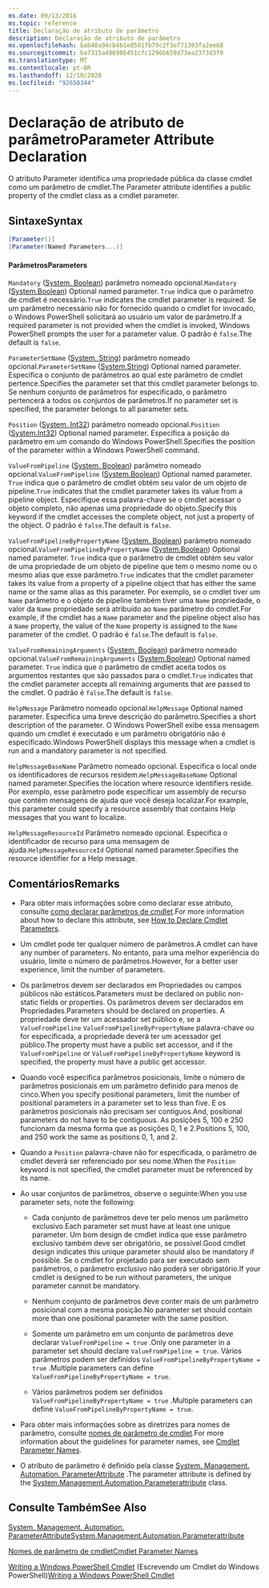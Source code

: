 ```yaml
---
ms.date: 09/13/2016
ms.topic: reference
title: Declaração de atributo de parâmetro
description: Declaração de atributo de parâmetro
ms.openlocfilehash: bab48a94cb4b1e8501fb79c2f3ef71393fa2ee68
ms.sourcegitcommit: ba7315a496986451cfc1296b659d73ea2373d3f0
ms.translationtype: MT
ms.contentlocale: pt-BR
ms.lasthandoff: 12/10/2020
ms.locfileid: "92650344"
---
```

# <a name="parameter-attribute-declaration"></a><span data-ttu-id="e4ee9-103">Declaração de atributo de parâmetro</span><span class="sxs-lookup"><span data-stu-id="e4ee9-103">Parameter Attribute Declaration</span></span>

<span data-ttu-id="e4ee9-104">O atributo Parameter identifica uma propriedade pública da classe cmdlet como um parâmetro de cmdlet.</span><span class="sxs-lookup"><span data-stu-id="e4ee9-104">The Parameter attribute identifies a public property of the cmdlet class as a cmdlet parameter.</span></span>

## <a name="syntax"></a><span data-ttu-id="e4ee9-105">Sintaxe</span><span class="sxs-lookup"><span data-stu-id="e4ee9-105">Syntax</span></span>

```csharp
[Parameter()]
[Parameter(Named Parameters...)]
```

#### <a name="parameters"></a><span data-ttu-id="e4ee9-106">Parâmetros</span><span class="sxs-lookup"><span data-stu-id="e4ee9-106">Parameters</span></span>

<span data-ttu-id="e4ee9-107">`Mandatory` ([System. Boolean](/dotnet/api/System.Boolean)) parâmetro nomeado opcional.</span><span class="sxs-lookup"><span data-stu-id="e4ee9-107">`Mandatory` ([System.Boolean](/dotnet/api/System.Boolean)) Optional named parameter.</span></span> <span data-ttu-id="e4ee9-108">`True` indica que o parâmetro de cmdlet é necessário.</span><span class="sxs-lookup"><span data-stu-id="e4ee9-108">`True` indicates the cmdlet parameter is required.</span></span> <span data-ttu-id="e4ee9-109">Se um parâmetro necessário não for fornecido quando o cmdlet for invocado, o Windows PowerShell solicitará ao usuário um valor de parâmetro.</span><span class="sxs-lookup"><span data-stu-id="e4ee9-109">If a required parameter is not provided when the cmdlet is invoked, Windows PowerShell prompts the user for a parameter value.</span></span> <span data-ttu-id="e4ee9-110">O padrão é `false`.</span><span class="sxs-lookup"><span data-stu-id="e4ee9-110">The default is `false`.</span></span>

<span data-ttu-id="e4ee9-111">`ParameterSetName` ([System. String](/dotnet/api/System.String)) parâmetro nomeado opcional.</span><span class="sxs-lookup"><span data-stu-id="e4ee9-111">`ParameterSetName` ([System.String](/dotnet/api/System.String)) Optional named parameter.</span></span> <span data-ttu-id="e4ee9-112">Especifica o conjunto de parâmetros ao qual este parâmetro de cmdlet pertence.</span><span class="sxs-lookup"><span data-stu-id="e4ee9-112">Specifies the parameter set that this cmdlet parameter belongs to.</span></span> <span data-ttu-id="e4ee9-113">Se nenhum conjunto de parâmetros for especificado, o parâmetro pertencerá a todos os conjuntos de parâmetros.</span><span class="sxs-lookup"><span data-stu-id="e4ee9-113">If no parameter set is specified, the parameter belongs to all parameter sets.</span></span>

<span data-ttu-id="e4ee9-114">`Position` ([System. Int32](/dotnet/api/System.Int32)) parâmetro nomeado opcional.</span><span class="sxs-lookup"><span data-stu-id="e4ee9-114">`Position` ([System.Int32](/dotnet/api/System.Int32)) Optional named parameter.</span></span> <span data-ttu-id="e4ee9-115">Especifica a posição do parâmetro em um comando do Windows PowerShell.</span><span class="sxs-lookup"><span data-stu-id="e4ee9-115">Specifies the position of the parameter within a Windows PowerShell command.</span></span>

<span data-ttu-id="e4ee9-116">`ValueFromPipeline` ([System. Boolean](/dotnet/api/System.Boolean)) parâmetro nomeado opcional.</span><span class="sxs-lookup"><span data-stu-id="e4ee9-116">`ValueFromPipeline` ([System.Boolean](/dotnet/api/System.Boolean)) Optional named parameter.</span></span> <span data-ttu-id="e4ee9-117">`True` indica que o parâmetro de cmdlet obtém seu valor de um objeto de pipeline.</span><span class="sxs-lookup"><span data-stu-id="e4ee9-117">`True` indicates that the cmdlet parameter takes its value from a pipeline object.</span></span> <span data-ttu-id="e4ee9-118">Especifique essa palavra-chave se o cmdlet acessar o objeto completo, não apenas uma propriedade do objeto.</span><span class="sxs-lookup"><span data-stu-id="e4ee9-118">Specify this keyword if the cmdlet accesses the complete object, not just a property of the object.</span></span> <span data-ttu-id="e4ee9-119">O padrão é `false`.</span><span class="sxs-lookup"><span data-stu-id="e4ee9-119">The default is `false`.</span></span>

<span data-ttu-id="e4ee9-120">`ValueFromPipelineByPropertyName` ([System. Boolean](/dotnet/api/System.Boolean)) parâmetro nomeado opcional.</span><span class="sxs-lookup"><span data-stu-id="e4ee9-120">`ValueFromPipelineByPropertyName` ([System.Boolean](/dotnet/api/System.Boolean)) Optional named parameter.</span></span> <span data-ttu-id="e4ee9-121">`True` indica que o parâmetro de cmdlet obtém seu valor de uma propriedade de um objeto de pipeline que tem o mesmo nome ou o mesmo alias que esse parâmetro.</span><span class="sxs-lookup"><span data-stu-id="e4ee9-121">`True` indicates that the cmdlet parameter takes its value from a property of a pipeline object that has either the same name or the same alias as this parameter.</span></span> <span data-ttu-id="e4ee9-122">Por exemplo, se o cmdlet tiver um `Name` parâmetro e o objeto de pipeline também tiver uma `Name` propriedade, o valor da `Name` propriedade será atribuído ao `Name` parâmetro do cmdlet.</span><span class="sxs-lookup"><span data-stu-id="e4ee9-122">For example, if the cmdlet has a `Name` parameter and the pipeline object also has a `Name` property, the value of the `Name` property is assigned to the `Name` parameter of the cmdlet.</span></span> <span data-ttu-id="e4ee9-123">O padrão é `false`.</span><span class="sxs-lookup"><span data-stu-id="e4ee9-123">The default is `false`.</span></span>

<span data-ttu-id="e4ee9-124">`ValueFromRemainingArguments` ([System. Boolean](/dotnet/api/System.Boolean)) parâmetro nomeado opcional.</span><span class="sxs-lookup"><span data-stu-id="e4ee9-124">`ValueFromRemainingArguments` ([System.Boolean](/dotnet/api/System.Boolean)) Optional named parameter.</span></span> <span data-ttu-id="e4ee9-125">`True` indica que o parâmetro de cmdlet aceita todos os argumentos restantes que são passados para o cmdlet.</span><span class="sxs-lookup"><span data-stu-id="e4ee9-125">`True` indicates that the cmdlet parameter accepts all remaining arguments that are passed to the cmdlet.</span></span> <span data-ttu-id="e4ee9-126">O padrão é `false`.</span><span class="sxs-lookup"><span data-stu-id="e4ee9-126">The default is `false`.</span></span>

<span data-ttu-id="e4ee9-127">`HelpMessage` Parâmetro nomeado opcional.</span><span class="sxs-lookup"><span data-stu-id="e4ee9-127">`HelpMessage` Optional named parameter.</span></span> <span data-ttu-id="e4ee9-128">Especifica uma breve descrição do parâmetro.</span><span class="sxs-lookup"><span data-stu-id="e4ee9-128">Specifies a short description of the parameter.</span></span> <span data-ttu-id="e4ee9-129">O Windows PowerShell exibe essa mensagem quando um cmdlet é executado e um parâmetro obrigatório não é especificado.</span><span class="sxs-lookup"><span data-stu-id="e4ee9-129">Windows PowerShell displays this message when a cmdlet is run and a mandatory parameter is not specified.</span></span>

<span data-ttu-id="e4ee9-130">`HelpMessageBaseName` Parâmetro nomeado opcional. Especifica o local onde os identificadores de recursos residem.</span><span class="sxs-lookup"><span data-stu-id="e4ee9-130">`HelpMessageBaseName` Optional named parameter.Specifies the location where resource identifiers reside.</span></span> <span data-ttu-id="e4ee9-131">Por exemplo, esse parâmetro pode especificar um assembly de recurso que contém mensagens de ajuda que você deseja localizar.</span><span class="sxs-lookup"><span data-stu-id="e4ee9-131">For example, this parameter could specify a resource assembly that contains Help messages that you want to localize.</span></span>

<span data-ttu-id="e4ee9-132">`HelpMessageResourceId` Parâmetro nomeado opcional. Especifica o identificador de recurso para uma mensagem de ajuda.</span><span class="sxs-lookup"><span data-stu-id="e4ee9-132">`HelpMessageResourceId` Optional named parameter.Specifies the resource identifier for a Help message.</span></span>

## <a name="remarks"></a><span data-ttu-id="e4ee9-133">Comentários</span><span class="sxs-lookup"><span data-stu-id="e4ee9-133">Remarks</span></span>

- <span data-ttu-id="e4ee9-134">Para obter mais informações sobre como declarar esse atributo, consulte [como declarar parâmetros de cmdlet](./how-to-declare-cmdlet-parameters.md).</span><span class="sxs-lookup"><span data-stu-id="e4ee9-134">For more information about how to declare this attribute, see [How to Declare Cmdlet Parameters](./how-to-declare-cmdlet-parameters.md).</span></span>

- <span data-ttu-id="e4ee9-135">Um cmdlet pode ter qualquer número de parâmetros.</span><span class="sxs-lookup"><span data-stu-id="e4ee9-135">A cmdlet can have any number of parameters.</span></span> <span data-ttu-id="e4ee9-136">No entanto, para uma melhor experiência do usuário, limite o número de parâmetros.</span><span class="sxs-lookup"><span data-stu-id="e4ee9-136">However, for a better user experience, limit the number of parameters.</span></span>

- <span data-ttu-id="e4ee9-137">Os parâmetros devem ser declarados em Propriedades ou campos públicos não estáticos.</span><span class="sxs-lookup"><span data-stu-id="e4ee9-137">Parameters must be declared on public non-static fields or properties.</span></span> <span data-ttu-id="e4ee9-138">Os parâmetros devem ser declarados em Propriedades.</span><span class="sxs-lookup"><span data-stu-id="e4ee9-138">Parameters should be declared on properties.</span></span> <span data-ttu-id="e4ee9-139">A propriedade deve ter um acessador set público e, se a `ValueFromPipeline` `ValueFromPipelineByPropertyName` palavra-chave ou for especificada, a propriedade deverá ter um acessador get público.</span><span class="sxs-lookup"><span data-stu-id="e4ee9-139">The property must have a public set accessor, and if the `ValueFromPipeline` or `ValueFromPipelineByPropertyName` keyword is specified, the property must have a public get accessor.</span></span>

- <span data-ttu-id="e4ee9-140">Quando você especifica parâmetros posicionais, limite o número de parâmetros posicionais em um parâmetro definido para menos de cinco.</span><span class="sxs-lookup"><span data-stu-id="e4ee9-140">When you specify positional parameters,  limit the number of positional parameters in a parameter set to less than five.</span></span> <span data-ttu-id="e4ee9-141">E os parâmetros posicionais não precisam ser contíguos.</span><span class="sxs-lookup"><span data-stu-id="e4ee9-141">And, positional parameters do not have to be contiguous.</span></span> <span data-ttu-id="e4ee9-142">As posições 5, 100 e 250 funcionam da mesma forma que as posições 0, 1 e 2.</span><span class="sxs-lookup"><span data-stu-id="e4ee9-142">Positions 5, 100, and 250 work the same as positions 0, 1, and 2.</span></span>

- <span data-ttu-id="e4ee9-143">Quando a `Position` palavra-chave não for especificada, o parâmetro de cmdlet deverá ser referenciado por seu nome.</span><span class="sxs-lookup"><span data-stu-id="e4ee9-143">When the `Position` keyword is not specified, the cmdlet parameter must be referenced by its name.</span></span>

- <span data-ttu-id="e4ee9-144">Ao usar conjuntos de parâmetros, observe o seguinte:</span><span class="sxs-lookup"><span data-stu-id="e4ee9-144">When you use parameter sets, note the following:</span></span>

  - <span data-ttu-id="e4ee9-145">Cada conjunto de parâmetros deve ter pelo menos um parâmetro exclusivo.</span><span class="sxs-lookup"><span data-stu-id="e4ee9-145">Each parameter set must have at least one unique parameter.</span></span> <span data-ttu-id="e4ee9-146">Um bom design de cmdlet indica que esse parâmetro exclusivo também deve ser obrigatório, se possível.</span><span class="sxs-lookup"><span data-stu-id="e4ee9-146">Good cmdlet design indicates this unique parameter should also be mandatory if possible.</span></span> <span data-ttu-id="e4ee9-147">Se o cmdlet for projetado para ser executado sem parâmetros, o parâmetro exclusivo não poderá ser obrigatório.</span><span class="sxs-lookup"><span data-stu-id="e4ee9-147">If your cmdlet is designed to be run without parameters, the unique parameter cannot be mandatory.</span></span>

  - <span data-ttu-id="e4ee9-148">Nenhum conjunto de parâmetros deve conter mais de um parâmetro posicional com a mesma posição.</span><span class="sxs-lookup"><span data-stu-id="e4ee9-148">No parameter set should contain more than one positional parameter with the same position.</span></span>

  - <span data-ttu-id="e4ee9-149">Somente um parâmetro em um conjunto de parâmetros deve declarar `ValueFromPipeline = true` .</span><span class="sxs-lookup"><span data-stu-id="e4ee9-149">Only one parameter in a parameter set should declare `ValueFromPipeline = true`.</span></span> <span data-ttu-id="e4ee9-150">Vários parâmetros podem ser definidos `ValueFromPipelineByPropertyName = true` .</span><span class="sxs-lookup"><span data-stu-id="e4ee9-150">Multiple parameters can define `ValueFromPipelineByPropertyName = true`.</span></span>

  - <span data-ttu-id="e4ee9-151">Vários parâmetros podem ser definidos `ValueFromPipelineByPropertyName = true` .</span><span class="sxs-lookup"><span data-stu-id="e4ee9-151">Multiple parameters can define `ValueFromPipelineByPropertyName = true`.</span></span>

- <span data-ttu-id="e4ee9-152">Para obter mais informações sobre as diretrizes para nomes de parâmetro, consulte [nomes de parâmetro de cmdlet](standard-cmdlet-parameter-names-and-types.md).</span><span class="sxs-lookup"><span data-stu-id="e4ee9-152">For more information about the guidelines for parameter names, see [Cmdlet Parameter Names](standard-cmdlet-parameter-names-and-types.md).</span></span>

- <span data-ttu-id="e4ee9-153">O atributo de parâmetro é definido pela classe [System. Management. Automation. ParameterAttribute](/dotnet/api/System.Management.Automation.ParameterAttribute) .</span><span class="sxs-lookup"><span data-stu-id="e4ee9-153">The parameter attribute is defined by the [System.Management.Automation.Parameterattribute](/dotnet/api/System.Management.Automation.ParameterAttribute) class.</span></span>

## <a name="see-also"></a><span data-ttu-id="e4ee9-154">Consulte Também</span><span class="sxs-lookup"><span data-stu-id="e4ee9-154">See Also</span></span>

[<span data-ttu-id="e4ee9-155">System. Management. Automation. ParameterAttribute</span><span class="sxs-lookup"><span data-stu-id="e4ee9-155">System.Management.Automation.Parameterattribute</span></span>](/dotnet/api/System.Management.Automation.ParameterAttribute)

[<span data-ttu-id="e4ee9-156">Nomes de parâmetro de cmdlet</span><span class="sxs-lookup"><span data-stu-id="e4ee9-156">Cmdlet Parameter Names</span></span>](standard-cmdlet-parameter-names-and-types.md)

<span data-ttu-id="e4ee9-157">[Writing a Windows PowerShell Cmdlet](./writing-a-windows-powershell-cmdlet.md) (Escrevendo um Cmdlet do Windows PowerShell)</span><span class="sxs-lookup"><span data-stu-id="e4ee9-157">[Writing a Windows PowerShell Cmdlet](./writing-a-windows-powershell-cmdlet.md)</span></span>
